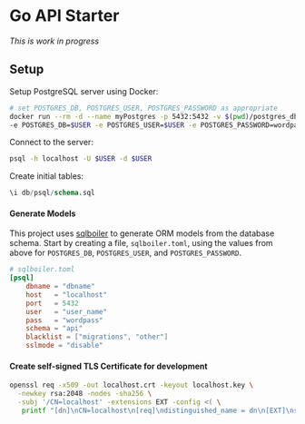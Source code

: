 # Go API Starter

*This is work in progress*


## Setup


Setup PostgreSQL server using Docker:
```bash
# set POSTGRES_DB, POSTGRES_USER, POSTGRES_PASSWORD as appropriate
docker run --rm -d --name myPostgres -p 5432:5432 -v $(pwd)/postgres_db:/var/lib/postgresql/data \
-e POSTGRES_DB=$USER -e POSTGRES_USER=$USER -e POSTGRES_PASSWORD=wordpass postgres:12-alpine
```

Connect to the server:
```bash
psql -h localhost -U $USER -d $USER
```

Create initial tables:
```sql
\i db/psql/schema.sql
```

#### Generate Models

This project uses [sqlboiler](https://github.com/volatiletech/sqlboiler) to generate ORM models from the database schema. Start by creating a file, `sqlboiler.toml`, using the values from above for `POSTGRES_DB`, `POSTGRES_USER`, and `POSTGRES_PASSWORD`.

``` toml
# sqlboiler.toml
[psql]
    dbname = "dbname"
    host   = "localhost"
    port   = 5432
    user   = "user_name"
    pass   = "wordpass"
    schema = "api"
    blacklist = ["migrations", "other"]
    sslmode = "disable"

```

#### Create self-signed TLS Certificate for development

```bash
openssl req -x509 -out localhost.crt -keyout localhost.key \
  -newkey rsa:2048 -nodes -sha256 \
  -subj '/CN=localhost' -extensions EXT -config <( \
   printf "[dn]\nCN=localhost\n[req]\ndistinguished_name = dn\n[EXT]\nsubjectAltName=DNS:localhost\nkeyUsage=digitalSignature\nextendedKeyUsage=serverAuth")
```








